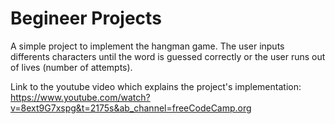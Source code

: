 # Begineer Projects

A simple project to implement the hangman game. The user inputs differents characters until the word is guessed correctly or the user runs out of lives (number of attempts). 

Link to the youtube video which explains the project's implementation: 
https://www.youtube.com/watch?v=8ext9G7xspg&t=2175s&ab_channel=freeCodeCamp.org
